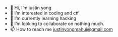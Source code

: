 - 👋 Hi, I’m justin yong
- 👀 I’m interested in coding and ctf
- 🌱 I’m currently learning hacking
- 💞️ I’m looking to collaborate on nothing much.
- 📫 How to reach me justinyongmahui@gmail.com
